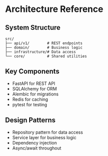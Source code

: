 # Architecture Reference

## System Structure
```
src/
├── api/v1/        # REST endpoints
├── domain/        # Business logic
├── infrastructure/# Data access
└── core/          # Shared utilities
```

## Key Components
- FastAPI for REST API
- SQLAlchemy for ORM
- Alembic for migrations
- Redis for caching
- pytest for testing

## Design Patterns
- Repository pattern for data access
- Service layer for business logic
- Dependency injection
- Async/await throughout
